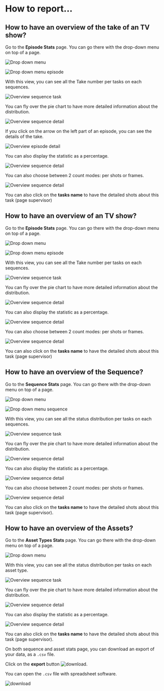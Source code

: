 # How to report...


## How to have an overview of the take of an TV show?

Go to the **Episode Stats** page. You can go there with the drop-down menu on top of a page.


![Drop down menu](../img/getting-started/drop_down_menu.png)

![Drop down menu episode](../img/getting-started/drop_down_menu_ep_seq.png)

With this view, you can see all the Take number per tasks on each
sequences.

![Overview sequence task](../img/getting-started/global_view_episode_retake.png)

You can fly over the pie chart to have more detailed information about the
distribution.

![Overview sequence detail](../img/getting-started/global_view_sequence_detail.png)

If you click on the arrow on the left part of an episode, you can see the details of the take.

![Overview episode detail](../img/getting-started/global_view_episode_retake_detail.png)


You can also display the statistic as a percentage.

![Overview sequence detail](../img/getting-started/global_view_episode_perc.png)

You can also choose between 2 count modes: per shots or frames.

![Overview sequence detail](../img/getting-started/global_view_sequence_detail_count.png)


You can also click on the **tasks name** to have the detailed shots about this
task (page supervisor)

## How to have an overview of an TV show?

Go to the **Episode Stats** page. You can go there with the drop-down menu on top of a page.


![Drop down menu](../img/getting-started/drop_down_menu.png)

![Drop down menu episode](../img/getting-started/drop_down_menu_ep_seq.png)

With this view, you can see all the Take number per tasks on each
sequences.

![Overview sequence task](../img/getting-started/global_view_episode_stat.png)

You can fly over the pie chart to have more detailed information about the
distribution.

![Overview sequence detail](../img/getting-started/global_view_sequence_detail.png)

You can also display the statistic as a percentage.

![Overview sequence detail](../img/getting-started/global_view_sequence_detail_count_stat.png)

You can also choose between 2 count modes: per shots or frames.

![Overview sequence detail](../img/getting-started/global_view_sequence_detail_count.png)

You can also click on the **tasks name** to have the detailed shots about this
task (page supervisor)


## How to have an overview of the Sequence?

Go to the **Sequence Stats** page. You can go there with the drop-down menu on top of a page.


![Drop down menu](../img/getting-started/drop_down_menu.png)

![Drop down menu sequence](../img/getting-started/drop_down_menu_sequence.png)

With this view, you can see all the status distribution per tasks on each
sequences.

![Overview sequence task](../img/getting-started/global_view_sequence.png)

You can fly over the pie chart to have more detailed information about the
distribution.

![Overview sequence detail](../img/getting-started/global_view_sequence_detail.png)

You can also display the statistic as a percentage.

![Overview sequence detail](../img/getting-started/global_view_sequence_detail_perc.png)

You can also choose between 2 count modes: per shots or frames.

![Overview sequence detail](../img/getting-started/global_view_sequence_detail_count.png)


You can also click on the **tasks name** to have the detailed shots about this
task (page supervisor).


## How to have an overview of the Assets?

Go to the **Asset Types Stats** page. You can go there with the drop-down menu on top of a page.

![Drop down menu](../img/getting-started/drop_down_menu_stat.png)

With this view, you can see all the status distribution per tasks on each
asset type.

![Overview sequence task](../img/getting-started/global_view_asset.png)

You can fly over the pie chart to have more detailed information about the
distribution.

![Overview sequence detail](../img/getting-started/global_view_sequence_detail.png)

You can also display the statistic as a percentage.

![Overview sequence detail](../img/getting-started/global_view_sequence_detail_perc.png)


You can also click on the **tasks name** to have the detailed shots about this
task (page supervisor).

On both sequence and asset stats page, you can download an export of your data, as a `.csv` file.

Click on the **export** button ![download](../img/getting-started/export.png).

You can open the `.csv` file with spreadsheet software.

![download](../img/getting-started/export_csv_asset.png)



